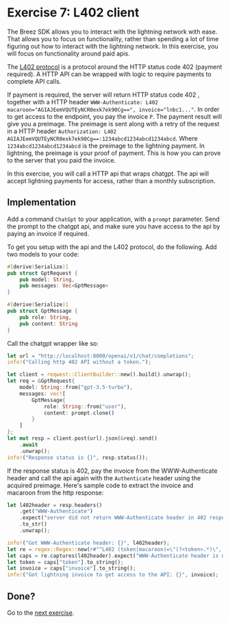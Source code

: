 # Exercise 7: L402 client
The Breez SDK allows you to interact with the lightning network with ease. That allows you to focus on functionality, rather than spending a lot of time figuring out how to interact with the lightning network. In this exercise, you will focus on functionality around paid apis.

The [L402 protocol](https://github.com/lightning/blips/blob/d2a8c19ec6f49677d942d1c03f3ab0a3362e7b39/blip-0026.md) is a protocol around the HTTP status code 402 (payment required). A HTTP API can be wrapped with logic to require payments to complete API calls. 

If payment is required, the server will return HTTP status code 402 , together with a HTTP header `WWW-Authenticate: L402 macaroon="AGIAJEemVQUTEyNCR0exk7ek90Cg==", invoice="lnbc1..."`. In order to get access to the endpoint, you pay the invoice `P`. The payment result will give you a preimage. The preimage is sent along with a retry of the request in a HTTP header `Authorization: L402 AGIAJEemVQUTEyNCR0exk7ek90Cg==:1234abcd1234abcd1234abcd`. Where `1234abcd1234abcd1234abcd` is the preimage to the lightning payment. In lightning, the preimage is your proof of payment. This is how you can prove to the server that you paid the invoice.

In this exercise, you will call a HTTP api that wraps chatgpt. The api will accept lightning payments for access, rather than a monthly subscription.

## Implementation
Add a command `ChatGpt` to your application, with a `prompt` parameter. Send the prompt to the chatgpt api, and make sure you have access to the api by paying an invoice if required.

To get you setup with the api and the L402 protocol, do the following.
Add two models to your code:
```rust
#[derive(Serialize)]
pub struct GptRequest {
    pub model: String,
    pub messages: Vec<GptMessage>
}

#[derive(Serialize)]
pub struct GptMessage {
    pub role: String,
    pub content: String
}
```

Call the chatgpt wrapper like so:
```rust
let url = "http://localhost:8000/openai/v1/chat/completions";
info!("Calling http 402 API without a token.");

let client = reqwest::ClientBuilder::new().build().unwrap();
let req = &GptRequest{
    model: String::from("gpt-3.5-turbo"),
    messages: vec![
        GptMessage{
            role: String::from("user"),
            content: prompt.clone()
        }
    ]
};
let mut resp = client.post(url).json(&req).send()
    .await
    .unwrap();
info!("Response status is {}", resp.status());
```

If the response status is 402, pay the invoice from the WWW-Authenticate header and call the api again with the `Authenticate` header using the acquired preimage. Here's sample code to extract the invoice and macaroon from the http response:
```rust
let l402header = resp.headers()
    .get("WWW-Authenticate")
    .expect("server did not return WWW-Authenticate header in 402 response.")
    .to_str()
    .unwrap();

info!("Got WWW-Authenticate header: {}", l402header);
let re = regex::Regex::new(r#"^L402 (token|macaroon)=\"(?<token>.*)\", invoice=\"(?<invoice>.*)\""#).unwrap();
let caps = re.captures(l402header).expect("WWW-Authenticate header is not a valid L402");
let token = caps["token"].to_string();
let invoice = caps["invoice"].to_string();
info!("Got lightning invoice to get access to the API: {}", invoice);
```

## Done?
Go to the [next exercise](./08-nostr-wallet-connect.md).
